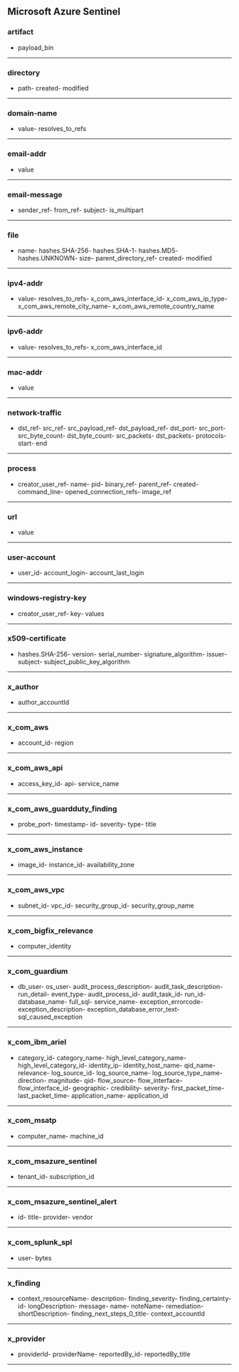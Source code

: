 ## Microsoft Azure Sentinel
### artifact
- payload_bin
___
### directory
- path- created- modified
___
### domain-name
- value- resolves_to_refs
___
### email-addr
- value
___
### email-message
- sender_ref- from_ref- subject- is_multipart
___
### file
- name- hashes.SHA-256- hashes.SHA-1- hashes.MD5- hashes.UNKNOWN- size- parent_directory_ref- created- modified
___
### ipv4-addr
- value- resolves_to_refs- x_com_aws_interface_id- x_com_aws_ip_type- x_com_aws_remote_city_name- x_com_aws_remote_country_name
___
### ipv6-addr
- value- resolves_to_refs- x_com_aws_interface_id
___
### mac-addr
- value
___
### network-traffic
- dst_ref- src_ref- src_payload_ref- dst_payload_ref- dst_port- src_port- src_byte_count- dst_byte_count- src_packets- dst_packets- protocols- start- end
___
### process
- creator_user_ref- name- pid- binary_ref- parent_ref- created- command_line- opened_connection_refs- image_ref
___
### url
- value
___
### user-account
- user_id- account_login- account_last_login
___
### windows-registry-key
- creator_user_ref- key- values
___
### x509-certificate
- hashes.SHA-256- version- serial_number- signature_algorithm- issuer- subject- subject_public_key_algorithm
___
### x_author
- author_accountId
___
### x_com_aws
- account_id- region
___
### x_com_aws_api
- access_key_id- api- service_name
___
### x_com_aws_guardduty_finding
- probe_port- timestamp- id- severity- type- title
___
### x_com_aws_instance
- image_id- instance_id- availability_zone
___
### x_com_aws_vpc
- subnet_id- vpc_id- security_group_id- security_group_name
___
### x_com_bigfix_relevance
- computer_identity
___
### x_com_guardium
- db_user- os_user- audit_process_description- audit_task_description- run_detail- event_type- audit_process_id- audit_task_id- run_id- database_name- full_sql- service_name- exception_errorcode- exception_description- exception_database_error_text- sql_caused_exception
___
### x_com_ibm_ariel
- category_id- category_name- high_level_category_name- high_level_category_id- identity_ip- identity_host_name- qid_name- relevance- log_source_id- log_source_name- log_source_type_name- direction- magnitude- qid- flow_source- flow_interface- flow_interface_id- geographic- credibility- severity- first_packet_time- last_packet_time- application_name- application_id
___
### x_com_msatp
- computer_name- machine_id
___
### x_com_msazure_sentinel
- tenant_id- subscription_id
___
### x_com_msazure_sentinel_alert
- id- title- provider- vendor
___
### x_com_splunk_spl
- user- bytes
___
### x_finding
- context_resourceName- description- finding_severity- finding_certainty- id- longDescription- message- name- noteName- remediation- shortDescription- finding_next_steps_0_title- context_accountId
___
### x_provider
- providerId- providerName- reportedBy_id- reportedBy_title
___
